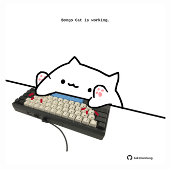 <!-- built at 06/01/2023, 04:00:48 UTC -->
<p align="center">
  <img width="500" height="500" src="./ReadmeImage.svg">
</p>
